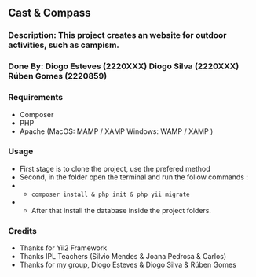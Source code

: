 ## Cast & Compass
### Description: This project creates an website for outdoor activities, such as campism.
### Done By: Diogo Esteves (2220XXX) Diogo Silva (2220XXX) Rúben Gomes (2220859)
### 


### Requirements
* Composer
* PHP
* Apache (MacOS: MAMP / XAMP Windows: WAMP / XAMP )


### Usage
* First stage is to clone the project, use the prefered method
* Second, in the folder open the terminal and run the follow commands : 
* * `composer install & php init & php yii migrate`
* * After that install the database inside the project folders.


### Credits
* Thanks for Yii2 Framework
* Thanks IPL Teachers (Silvio Mendes & Joana Pedrosa & Carlos)
* Thanks for my group, Diogo Esteves & Diogo Silva & Rúben Gomes

